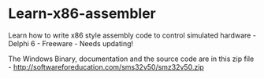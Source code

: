 # Learn-x86-assembler
Learn how to write x86 style assembly code to control simulated hardware - Delphi 6 - Freeware - Needs updating!

The Windows Binary, documentation and the source code are in this zip file - http://softwareforeducation.com/sms32v50/smz32v50.zip
